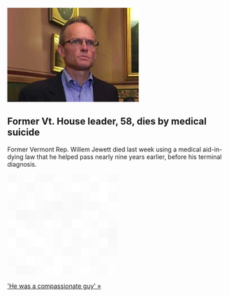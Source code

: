 
![Former Vt. House leader, 58, dies by medical suicide](./20220122175847.png)
## Former Vt. House leader, 58, dies by medical suicide

Former Vermont Rep. Willem Jewett died last week using a medical aid-in-dying law that he helped pass nearly nine years earlier, before his terminal diagnosis.

![pic](../square_bg.png)

['He was a compassionate guy' »](https://www.yahoo.com/news/ex-lawmaker-dies-using-medical-042719030.html)
